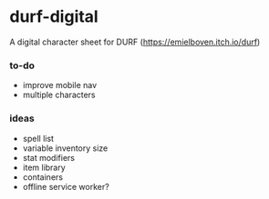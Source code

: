 # durf-digital
A digital character sheet for DURF (https://emielboven.itch.io/durf)

### to-do
- improve mobile nav
- multiple characters

### ideas
- spell list
- variable inventory size
- stat modifiers
- item library
- containers
- offline service worker?